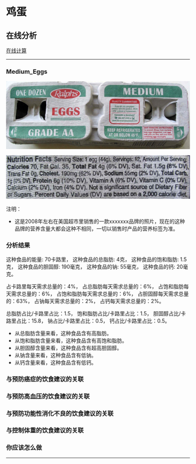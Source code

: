 # 鸡蛋

## 在线分析

[在线计算](https://jsfiddle.net/quanbinn/f6y5jb8p/)

--------------------

### Medium_Eggs

![Medium_Eggs](/images/天然食品的分析/鸡蛋/Medium_Eggs.jpg)

![Medium_Eggs_营养标签](/images/天然食品的分析/鸡蛋/Medium_Eggs_营养标签.jpg)

注明：

- 这是2008年左右在美国超市里销售的一款xxxxxxx品牌的照片，现在的这种品牌的营养含量大都会这种不相同，一切以销售时产品的营养标签为准。

### 分析结果

这种食品的能量: 70卡路里， 这种食品的总脂肪: 4克， 这种食品的饱和脂肪: 1.5克， 这种食品的胆固醇: 190毫克， 这种食品的钠: 55毫克， 这种食品的钙: 20毫克。

占卡路里每天需求总量的：4%， 占总脂肪每天需求总量的：6%， 占饱和脂肪每天需求总量的：6%， 占饱和脂肪每天需求总量的：6%， 占胆固醇每天需求总量的：63%， 占钠每天需求总量的：2%， 占钙每天需求总量的：2%。

总脂肪占比/卡路里占比：1.5， 饱和脂肪占比/卡路里占比：1.5， 胆固醇占比/卡路里占比：15.8， 钠占比/卡路里占比：0.5， 钙占比/卡路里占比：0.5。

- 从总脂肪含量来看，这种食品含有高脂肪。
- 从饱和脂肪含量来看，这种食品含有高饱和脂肪。
- 从胆固醇含量来看，这种食品含有超高胆固醇。
- 从钠含量来看，这种食品含有低钠。
- 从钙含量来看，这种食品含有低钙。

### 与预防癌症的饮食建议的关联

### 与预防高血压的饮食建议的关联

### 与预防功能性消化不良的饮食建议的关联

### 与控制体重的饮食建议的关联

### 你应该怎么做

---------------------



